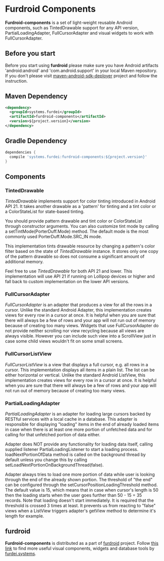 # Furdroid Components

**Furdroid-components** is a set of light-weight reusable
Android components, such as TintedDrawable support for any API version, PartialLoadingAdapter,
FullCursorAdapter and visual widgets to work with FullCursorAdapter.

## Before you start

Before you start using **furdroid** please make sure you have Android artifacts 'android:android' and
'com.android.support' in your local Maven repository. If you don't please visit
[maven-android-sdk-deployer](https://github.com/simpligility/maven-android-sdk-deployer)
project and follow the instruction.

## Maven Dependency

```xml
<dependency>
  <groupId>systems.furdei</groupId>
  <artifactId>furdroid-components</artifactId>
  <version>${project.version}</version>
</dependency>
```

## Gradle Dependency

```groovy
dependencies {
  compile 'systems.furdei:furdroid-components:${project.version}'
}

```

## Components

### TintedDrawable

*TintedDrawable* implements support for color tinting introduced in Android API 21.
It takes another drawable as a 'pattern' for tinting and a tint color or
a ColorStateList for state-based tinting.

You should provide pattern drawable and tint color or ColorStateList through constructor arguments.
You can also customize tint mode by calling a setTintMode(PorterDuff.Mode) method. The default mode is the most
commonly used PorterDuff.Mode.SRC_IN mode.

This implementation tints drawable resource by changing a pattern's color filter based on the
state of *TintedDrawable* instance. It stores only one copy of the pattern drawable
so does not consume a significant amount of additional memory.

Feel free to use *TintedDrawable* for both API 21 and lower. This implementation
will use API 21 if running on Lollipop devices or higher and fall back to custom implementation
on the lower API versions.

### FullCursorAdapter

*FullCursorAdapter* is an adapter that produces a view for all the rows in a cursor. Unlike the standard Android
Adapter, this implementation creates views for every row in a cursor
at once. It is helpful when you are sure that there will always be a few of rows and your app
will not run out of memory because of creating too many views. Widgets that use FullCursorAdapter
do not provide neither scrolling nor view recycling because all views are always visible.
However you can include such view into a ScrollView just in case some child views wouldn't fit
on some small screens.

### FullCursorListView

*FullCursorListView* is a view that displays a full cursor, e.g. all rows in a cursor.
This implementation displays all items in a plain list.
The list can be either horizontal or vertical. Unlike the standard Android
ListView, this implementation creates views for every row in
a cursor at once. It is helpful when you are sure that there will always be a few of rows and
your app will not run out of memory because of creating too many views.

### PartialLoadingAdapter

*PartialLoadingAdapter* is an adapter for loading large cursors backed by RESTful services
with a local cache in a database. This adapter is responsible for displaying "loading" items
in the end of already loaded items in case when there is at least one more portion of
unfetched data and for calling for that unfetched portion of data either.

Adapter does NOT provide any functionality for loading data itself, calling supplied listener
PartialLoadingListener to start a loading process. loadNextPortionOfData method is called
on the background thread by default unless you change this by calling
setLoadNextPortionOnBackgroundThread(false).

Adapter always tries to load one more portion of data while user is looking through the end
of the already shown portion. The threshold of "the end" can be configured through the
setCursorPositionLoadingThreshold method. The default value is 15, which means that in case
when cursor's length is 50 then the loading starts when the user goes further than 50 - 15 = 35
records. Note that loading doesn't start immediately. It is required that the threshold is
crossed 3 times at least. It prevents us from reacting to "false" views when a ListView
triggers adapter's getView method to determine it's length for example.

## furdroid

**Furdroid-components** is distributed as a part of [furdroid](https://github.com/furdei/furdroid) project.
Follow [this link](https://github.com/furdei/furdroid) to find more useful visual components, widgets and database
tools by [furdei.systems](http://www.furdei.systems).
